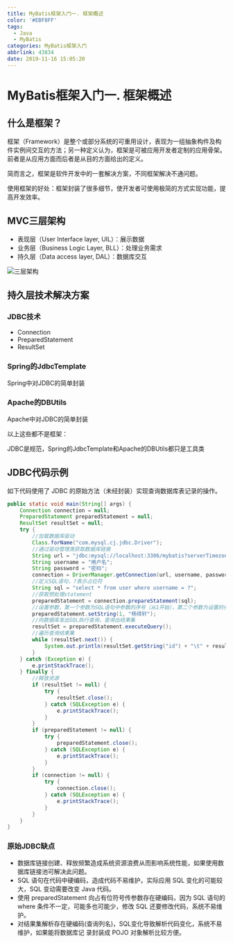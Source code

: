 ```yaml
---
title: MyBatis框架入门一. 框架概述
color: '#EBF8FF'
tags:
  - Java
  - MyBatis
categories: MyBatis框架入门
abbrlink: 43834
date: 2019-11-16 15:05:20
---
```

# MyBatis框架入门一. 框架概述

## 什么是框架？

框架（Framework）是整个或部分系统的可重用设计，表现为一组抽象构件及构件实例间交互的方法；另一种定义认为，框架是可被应用开发者定制的应用骨架。前者是从应用方面而后者是从目的方面给出的定义。 

简而言之，框架是软件开发中的一套解决方案，不同框架解决不通问题。

使用框架的好处：框架封装了很多细节，使开发者可使用极简的方式实现功能，提高开发效率。

## MVC三层架构

- 表现层（User Interface layer, UIL）：展示数据
- 业务层（Business Logic Layer, BLL）：处理业务需求
- 持久层（Data access layer, DAL）：数据库交互

![三层架构](https://s2.ax1x.com/2019/11/16/M0OJk4.png)

## 持久层技术解决方案

### JDBC技术

- Connection
- PreparedStatement
- ResultSet

### Spring的JdbcTemplate
Spring中对JDBC的简单封装

### Apache的DBUtils
Apache中对JDBC的简单封装

以上这些都不是框架：

JDBC是规范，Spring的JdbcTemplate和Apache的DBUtils都只是工具类

## JDBC代码示例

如下代码使用了 JDBC 的原始方法（未经封装）实现查询数据库表记录的操作。 

```Java
public static void main(String[] args) {
    Connection connection = null;
    PreparedStatement preparedStatement = null;
    ResultSet resultSet = null;
    try {
        //加载数据库驱动
        Class.forName("com.mysql.cj.jdbc.Driver");
        //通过驱动管理类获取数据库链接
        String url = "jdbc:mysql://localhost:3306/mybatis?serverTimezone=UTC&characterEncoding=utf-8";
        String username = "用户名";
        String password = "密码";
        connection = DriverManager.getConnection(url, username, password);
        //定义SQL语句，?表示占位符
        String sql = "select * from user where username = ?";
        //获取预处理statement
        preparedStatement = connection.prepareStatement(sql);
        //设置参数，第一个参数为SQL语句中参数的序号（从1开始），第二个参数为设置的参数值
        preparedStatement.setString(1, "杨得轩");
        //向数据库发出SQL执行查询，查询出结果集
        resultSet = preparedStatement.executeQuery();
        //遍历查询结果集
        while (resultSet.next()) {
            System.out.println(resultSet.getString("id") + "\t" + resultSet.getString("username"));
        }
    } catch (Exception e) {
        e.printStackTrace();
    } finally {
        //释放资源
        if (resultSet != null) {
            try {
                resultSet.close();
            } catch (SQLException e) {
                e.printStackTrace();
            }
        }
        if (preparedStatement != null) {
            try {
                preparedStatement.close();
            } catch (SQLException e) {
                e.printStackTrace();
            }
        }
        if (connection != null) {
            try {
                connection.close();
            } catch (SQLException e) {
                e.printStackTrace();
            }
        }
    }
}
```

### 原始JDBC缺点

- 数据库链接创建、释放频繁造成系统资源浪费从而影响系统性能，如果使用数据库链接池可解决此问题。
- SQL 语句在代码中硬编码，造成代码不易维护，实际应用 SQL 变化的可能较大，SQL 变动需要改变 Java 代码。 
- 使用 preparedStatement 向占有位符号传参数存在硬编码，因为 SQL 语句的 where 条件不一定，可能多也可能少，修改 SQL 还要修改代码，系统不易维护。
- 对结果集解析存在硬编码(查询列名)，SQL变化导致解析代码变化，系统不易维护，如果能将数据库记 录封装成 POJO 对象解析比较方便。
